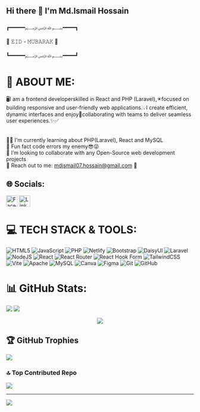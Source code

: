 ## Hi there 👋 I'm Md.Ismail Hossain
┏━━━━━﷽━━━━┓


🕋 𝙴𝙸𝙳 - 𝙼𝚄𝙱𝙰𝚁𝙰𝙺 🕋


┗━━━━━﷽━━━━┛
# 💫 ABOUT ME:
🖥️I am a frontend developerskilled in React and PHP (Laravel),✴️focused on building responsive and user-friendly web applications.💡I create efficient, dynamic interfaces and enjoy🤩collaborating with teams to deliver seamless user experiences.✨✅<br><br> 
<br>🧑‍💻 I'm currently learning about PHP(Laravel), React and MySQL<br>🤪 Fun fact code errors my enemy😎😜<br>👀 I’m looking to collaborate with any Open-Source web development projects<br>🤝 Reach out to me: mdismail07.hossain@gmail.com 📧


## 🌐 Socials:
[<img src="https://upload.wikimedia.org/wikipedia/commons/5/51/Facebook_f_logo_%282019%29.svg" alt="Facebook" width="30" />](https://www.facebook.com/?ref=homescreenpwa)
[<img src="https://content.linkedin.com/content/dam/me/brand/en-us/brand-home/logos/In-Blue-Logo.png.original.png" alt="LinkedIn" width="30" />](https://www.linkedin.com/in/md-ismail07)

# 💻 TECH STACK & TOOLS:
![HTML5](https://img.shields.io/badge/html5-%23E34F26.svg?style=for-the-badge&logo=html5&logoColor=white) ![JavaScript](https://img.shields.io/badge/javascript-%23323330.svg?style=for-the-badge&logo=javascript&logoColor=%23F7DF1E) ![PHP](https://img.shields.io/badge/php-%23777BB4.svg?style=for-the-badge&logo=php&logoColor=white) ![Netlify](https://img.shields.io/badge/netlify-%23000000.svg?style=for-the-badge&logo=netlify&logoColor=#00C7B7) ![Bootstrap](https://img.shields.io/badge/bootstrap-%238511FA.svg?style=for-the-badge&logo=bootstrap&logoColor=white) ![DaisyUI](https://img.shields.io/badge/daisyui-5A0EF8?style=for-the-badge&logo=daisyui&logoColor=white) ![Laravel](https://img.shields.io/badge/laravel-%23FF2D20.svg?style=for-the-badge&logo=laravel&logoColor=white) ![NodeJS](https://img.shields.io/badge/node.js-6DA55F?style=for-the-badge&logo=node.js&logoColor=white) ![React](https://img.shields.io/badge/react-%2320232a.svg?style=for-the-badge&logo=react&logoColor=%2361DAFB) ![React Router](https://img.shields.io/badge/React_Router-CA4245?style=for-the-badge&logo=react-router&logoColor=white) ![React Hook Form](https://img.shields.io/badge/React%20Hook%20Form-%23EC5990.svg?style=for-the-badge&logo=reacthookform&logoColor=white) ![TailwindCSS](https://img.shields.io/badge/tailwindcss-%2338B2AC.svg?style=for-the-badge&logo=tailwind-css&logoColor=white) ![Vite](https://img.shields.io/badge/vite-%23646CFF.svg?style=for-the-badge&logo=vite&logoColor=white) ![Apache](https://img.shields.io/badge/apache-%23D42029.svg?style=for-the-badge&logo=apache&logoColor=white) ![MySQL](https://img.shields.io/badge/mysql-4479A1.svg?style=for-the-badge&logo=mysql&logoColor=white) ![Canva](https://img.shields.io/badge/Canva-%2300C4CC.svg?style=for-the-badge&logo=Canva&logoColor=white) ![Figma](https://img.shields.io/badge/figma-%23F24E1E.svg?style=for-the-badge&logo=figma&logoColor=white) ![Git](https://img.shields.io/badge/git-%23F05033.svg?style=for-the-badge&logo=git&logoColor=white) ![GitHub](https://img.shields.io/badge/github-%23121011.svg?style=for-the-badge&logo=github&logoColor=white)
# 📊 GitHub Stats:
![](https://github-readme-stats.vercel.app/api?username=mdismail07hossain&theme=midnight-purple&hide_border=false&include_all_commits=false&count_private=false)
![](https://github-readme-stats.vercel.app/api/top-langs/?username=mdismail07hossain&theme=midnight-purple&hide_border=false&include_all_commits=false&count_private=false&layout=compact)<br/>

<p align="center">
  <img src="https://github-readme-streak-stats.herokuapp.com/?user=mdismail07hossain&theme=midnight-purple&hide_border=false"/>
</p>

## 🏆 GitHub Trophies
![](https://github-profile-trophy.vercel.app/?username=mdismail07hossain&theme=radical&no-frame=false&no-bg=true&margin-w=4)

### 🔝 Top Contributed Repo
![](https://github-contributor-stats.vercel.app/api?username=mdismail07hossain&limit=5&theme=dark&combine_all_yearly_contributions=true)

---
[![](https://visitcount.itsvg.in/api?id=mdismail07hossain&icon=7&color=0)](https://visitcount.itsvg.in)

<!-- Proudly created with GPRM ( https://gprm.itsvg.in ) -->
